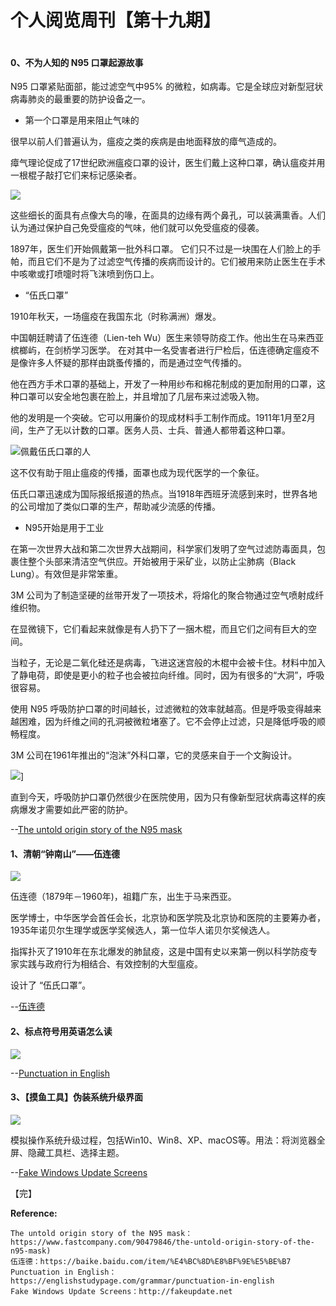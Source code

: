 # 个人阅览周刊【第十九期】

![]()

#### 0、不为人知的 N95 口罩起源故事

N95 口罩紧贴面部，能过滤空气中95% 的微粒，如病毒。它是全球应对新型冠状病毒肺炎的最重要的防护设备之一。

- 第一个口罩是用来阻止气味的

很早以前人们普遍认为，瘟疫之类的疾病是由地面释放的瘴气造成的。

瘴气理论促成了17世纪欧洲瘟疫口罩的设计，医生们戴上这种口罩，确认瘟疫并用一根棍子敲打它们来标记感染者。

![](https://i.loli.net/2020/04/06/3loq4HTIxfWJZtj.jpg)

这些细长的面具有点像大鸟的喙，在面具的边缘有两个鼻孔，可以装满熏香。人们认为通过保护自己免受瘟疫的气味，他们就可以免受瘟疫的侵袭。

1897年，医生们开始佩戴第一批外科口罩。
它们只不过是一块围在人们脸上的手帕，而且它们不是为了过滤空气传播的疾病而设计的。它们被用来防止医生在手术中咳嗽或打喷嚏时将飞沫喷到伤口上。

- “伍氏口罩” 

1910年秋天，一场瘟疫在我国东北（时称满洲）爆发。

中国朝廷聘请了伍连德（Lien-teh Wu）医生来领导防疫工作。他出生在马来西亚槟榔屿，在剑桥学习医学。
在对其中一名受害者进行尸检后，伍连德确定瘟疫不是像许多人怀疑的那样由跳蚤传播的，而是通过空气传播的。

他在西方手术口罩的基础上，开发了一种用纱布和棉花制成的更加耐用的口罩，这种口罩可以安全地包裹在脸上，并且增加了几层布来过滤吸入物。

他的发明是一个突破。它可以用廉价的现成材料手工制作而成。1911年1月至2月间，生产了无以计数的口罩。医务人员、士兵、普通人都带着这种口罩。

![佩戴伍氏口罩的人](https://i.loli.net/2020/04/06/vjYoRFAd7aPbSzT.png)

这不仅有助于阻止瘟疫的传播，面罩也成为现代医学的一个象征。

伍氏口罩迅速成为国际报纸报道的热点。当1918年西班牙流感到来时，世界各地的公司增加了类似口罩的生产，帮助减少流感的传播。

- N95开始是用于工业

在第一次世界大战和第二次世界大战期间，科学家们发明了空气过滤防毒面具，包裹住整个头部来清洁空气供应。开始被用于采矿业，以防止尘肺病（Black Lung）。有效但是非常笨重。

3M 公司为了制造坚硬的丝带开发了一项技术，将熔化的聚合物通过空气喷射成纤维织物。

在显微镜下，它们看起来就像是有人扔下了一捆木棍，而且它们之间有巨大的空间。

当粒子，无论是二氧化硅还是病毒，飞进这迷宫般的木棍中会被卡住。材料中加入了静电荷，即使是更小的粒子也会被拉向纤维。同时，因为有很多的“大洞”，呼吸很容易。

使用 N95 呼吸防护口罩的时间越长，过滤微粒的效率就越高。但是呼吸变得越来越困难，因为纤维之间的孔洞被微粒堵塞了。它不会停止过滤，只是降低呼吸的顺畅程度。

3M 公司在1961年推出的“泡沫”外科口罩，它的灵感来自于一个文胸设计。

![](https://i.loli.net/2020/04/06/oMXcEhdYLTW5I4D.jpg)]

直到今天，呼吸防护口罩仍然很少在医院使用，因为只有像新型冠状病毒这样的疾病爆发才需要如此严密的防护。


--[The untold origin story of the N95 mask](https://www.fastcompany.com/90479846/the-untold-origin-story-of-the-n95-mask)

#### 1、清朝“钟南山”——伍连德

![](https://i.loli.net/2020/04/06/QnTLyzOq2bZg6fW.jpg)

伍连德（1879年－1960年)，祖籍广东，出生于马来西亚。

医学博士，中华医学会首任会长，北京协和医学院及北京协和医院的主要筹办者，1935年诺贝尔生理学或医学奖候选人，第一位华人诺贝尔奖候选人。

指挥扑灭了1910年在东北爆发的肺鼠疫，这是中国有史以来第一例以科学防疫专家实践与政府行为相结合、有效控制的大型瘟疫。

设计了 “伍氏口罩”。

--[伍连德](https://baike.baidu.com/item/%E4%BC%8D%E8%BF%9E%E5%BE%B7)

#### 2、标点符号用英语怎么读

![](https://i.loli.net/2020/04/06/wE12UfJtavipTqx.png)

--[Punctuation in English](https://englishstudypage.com/grammar/punctuation-in-english/)

#### 3、【摸鱼工具】伪装系统升级界面

![](https://i.loli.net/2020/04/06/Bv7cS5polthCGXm.png)

模拟操作系统升级过程，包括Win10、Win8、XP、macOS等。用法：将浏览器全屏、隐藏工具栏、选择主题。

--[Fake Windows Update Screens](http://fakeupdate.net)

【完】

**Reference:**
```
The untold origin story of the N95 mask：https://www.fastcompany.com/90479846/the-untold-origin-story-of-the-n95-mask)
伍连德：https://baike.baidu.com/item/%E4%BC%8D%E8%BF%9E%E5%BE%B7
Punctuation in English：https://englishstudypage.com/grammar/punctuation-in-english
Fake Windows Update Screens：http://fakeupdate.net
```
